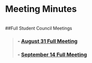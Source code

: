 <br />

# Meeting Minutes 
<br/>
##Full Student Council Meetings
<blockquote>

<h3>- <a href="./meetingMinutes/16.08.31FullStudentCouncilMeetingMinutes.docx-2.pdf" target="_blank">August 31 Full Meeting</a></li></h3>

<h3>- <a href="./meetingMinutes/16.09.14FullStudentCouncilMeetingMinutes.pdf" target="_blank">September 14 Full Meeting</a></li></h3>

<!--  <h3>- <a href="./meetingMinutes/15.09.02FullStudentCouncilMeetingMinutes2.pdf" target="_blank">September 2 Full Meeting</a></li></h3>
  <h3>- <a href="./meetingMinutes/15.09.16MeetingMinutes.pdf" target="_blank">September 16 Full Meeting</a></li></h3>
  <h3>- <a href="./meetingMinutes/15.09.30FullStudentCouncilMeetingMinutes.pdf" target="_blank">September 30 Full Meeting</a></li></h3>
  <h3>- <a href="./meetingMinutes/15.10.14FullStudentCouncilMeetingMinutes.pdf" target="_blank">October 14 Full Meeting</a></li></h3>
  <h3>- <a href="./meetingMinutes/15.10.28FullStudentCouncilMeetingMinutes.pdf" target="_blank">October 28 Full Meeting</a></li></h3>
  <h3>- <a href="./meetingMinutes/15.11.18FullStudentCouncilMeetingMinutes.pdf" target="_blank">November 17 Full Meeting</a></li></h3>-->
   <!--<h3>- <a href="./meetingMinutes/16.03.09FullStudentCouncilMeetingMinutes.pdf" target="_blank">March 9 Full Meeting</a></li></h3>-->
   <!--   <h3>- <a href="./meetingMinutes/16.03.30FullStudentCouncilMeetingMinutes_official.pdf" target="_blank">March 30 Full Meeting</a></li></h3>-->
   <!--    <h3>- <a href="./meetingMinutes/16.04.27FullStudentCouncilMeetingMinutes.pdf" target="_blank">April 27 Full Meeting</a></li></h3>-->
   <!--      <h3>- <a href="./meetingMinutes/16.05.25FullStudentCouncilMeetingMinutes.pdf" target="_blank">May 25 Full Meeting</a></li></h3>-->
       
      
</blockquote>
<!---
- [September 3 Full Meeting](./meetingMinutes/9.03FullMeetingMinutes.pdf)
- [September 17 Full Meeting](./meetingMinutes/9.17FullMeetingMinutes.pdf)
- [October 1 Full Meeting](./meetingMinutes/10.01FullMeetingMinutes.pdf)
- [October 15 Full Meeting](./meetingMinutes/10.15FullMeetingMinutes.pdf)
- [October 29 Full Meeting](./meetingMinutes/10.29FullMeetingMinutes.pdf)
- [November 12 Full Meeting](./meetingMinutes/11.12FullMeetingMinutes.pdf)
- [December 3 Full Meeting](./meetingMinutes/12.03FullMeetingMinutes.pdf)
- [December 17 Full Meeting](./meetingMinutes/12.17FullMeetingMinutes.pdf)
- [January 14 Full Meeting](./meetingMinutes/1.14FullMeetingMinutes.pdf)
- [January 28 Full Meeting](./meetingMinutes/1.28FullMeetingMinutes.pdf)
- [February 11 Full Meeting](./meetingMinutes/2.11FullMeetingMinutes.pdf)
- [March 11 Full Meeting](./meetingMinutes/3.11FullMeetingMinutes.pdf)
- [March 18 Full Meeting](./meetingMinutes/3.18FullMeetingMinutes.pdf)
- [April 8 Full Meeting](./meetingMinutes/4.08FullMeetingMinutes.pdf)
- [April 22 Full Meeting](./meetingMinutes/4.22FullMeetingMinutes.pdf)
- [May 6 Full Meeting](./meetingMinutes/5.06FullMeetingMinutes.pdf)
- [May 20 Full Meeting](./meetingMinutes/5.20FullMeetingMinutes.pdf)
- [June 3 Full Meeting](./meetingMinutes/6.03FullMeetingMinutes.pdf)
--->







